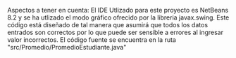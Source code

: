 Aspectos a tener en cuenta:
El IDE Utlizado para este proyecto es NetBeans 8.2 y se ha utlizado el modo gráfico ofrecido por la libreria javax.swing.
Este código está diseñado de tal manera que asumirá que todos los datos entrados son correctos por lo que puede ser sensible a errores al ingresar valor incorrectos. El código fuente se encuentra en la ruta "src/Promedio/PromedioEstudiante.java"
